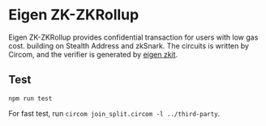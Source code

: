 # Eigen ZK-ZKRollup

Eigen ZK-ZKRollup provides confidential transaction for users with low gas cost. building on Stealth Address and zkSnark.
The circuits is written by Circom, and the verifier is generated by [eigen zkit](https://github.com/0xEigenLabs/eigen-zkvm/tree/main/zkit).


## Test

```
npm run test
```

For fast test, run `circom join_split.circom -l ../third-party`.

